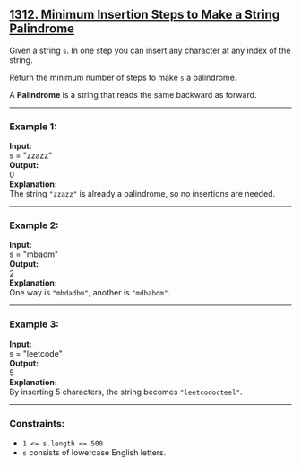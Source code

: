 ## [1312. Minimum Insertion Steps to Make a String Palindrome](https://leetcode.com/problems/minimum-insertion-steps-to-make-a-string-palindrome/)

Given a string `s`. In one step you can insert any character at any index of the string.

Return the minimum number of steps to make `s` a palindrome.

A **Palindrome** is a string that reads the same backward as forward.

---

### Example 1:
**Input:**  
s = "zzazz"  
**Output:**  
0  
**Explanation:**  
The string `"zzazz"` is already a palindrome, so no insertions are needed.

---

### Example 2:
**Input:**  
s = "mbadm"  
**Output:**  
2  
**Explanation:**  
One way is `"mbdadbm"`, another is `"mdbabdm"`.

---

### Example 3:
**Input:**  
s = "leetcode"  
**Output:**  
5  
**Explanation:**  
By inserting 5 characters, the string becomes `"leetcodocteel"`.

---

### Constraints:
- `1 <= s.length <= 500`
- `s` consists of lowercase English letters.
